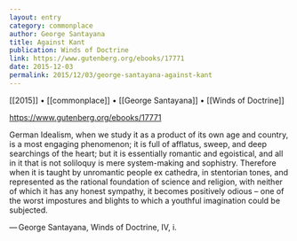 ```yaml
---
layout: entry
category: commonplace
author: George Santayana
title: Against Kant
publication: Winds of Doctrine
link: https://www.gutenberg.org/ebooks/17771
date: 2015-12-03
permalink: 2015/12/03/george-santayana-against-kant
---
```


[[2015]] • [[commonplace]] • [[George Santayana]] • [[Winds of Doctrine]]

https://www.gutenberg.org/ebooks/17771

German Idealism, when we study it as a product of its own age and country, is a most engaging phenomenon; it is full of afflatus, sweep, and deep searchings of the heart; but it is essentially romantic and egoistical, and all in it that is not soliloquy is mere system-making and sophistry. Therefore when it is taught by unromantic people ex cathedra, in stentorian tones, and represented as the rational foundation of science and religion, with neither of which it has any honest sympathy, it becomes positively odious – one of the worst impostures and blights to which a youthful imagination could be subjected.

— George Santayana, Winds of Doctrine, IV, i.